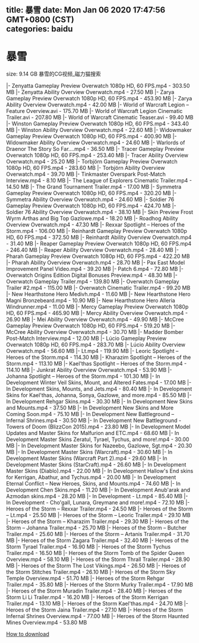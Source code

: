 
title: 暴雪
date: Mon Jan 06 2020 17:47:56 GMT+0800 (CST)    
categories: baidu
---

# 暴雪
size: 9.14 GB
 暴雪的CG视频_磁力猫搜索
 
|- Zenyatta Gameplay Preview  Overwatch  1080p HD, 60 FPS.mp4 - 303.50 MB
|- Zenyatta Ability Overview  Overwatch.mp4 - 27.50 MB
|- Zarya Gameplay Preview  Overwatch  1080p HD, 60 FPS.mp4 - 453.90 MB
|- Zarya Ability Overview  Overwatch.mp4 - 42.00 MB
|- World of Warcraft Legion – Feature Overview.avi - 175.70 MB
|- World of Warcraft Legion Cinematic Trailer.avi - 207.80 MB
|- World of Warcraft Cinematic Teaser.avi - 99.40 MB
|- Winston Gameplay Preview  Overwatch  1080p HD, 60 FPS.mp4 - 343.40 MB
|- Winston Ability Overview  Overwatch.mp4 - 22.60 MB
|- Widowmaker Gameplay Preview  Overwatch  1080p HD, 60 FPS.mp4 - 400.90 MB
|- Widowmaker Ability Overview  Overwatch.mp4 - 24.60 MB
|- Warlords of Draenor The Story So Far….mp4 - 36.50 MB
|- Tracer Gameplay Preview  Overwatch  1080p HD, 60 FPS.mp4 - 253.40 MB
|- Tracer Ability Overview  Overwatch.mp4 - 25.20 MB
|- Torbjörn Gameplay Preview  Overwatch  1080p HD, 60 FPS.mp4 - 283.60 MB
|- Torbjörn Ability Overview  Overwatch.mp4 - 39.70 MB
|- Tinkmaster Overspark Post-Match Interview.mp4 - 8.10 MB
|- The League of Explorers Cinematic Trailer.mp4 - 14.50 MB
|- The Grand Tournament Trailer.mp4 - 17.00 MB
|- Symmetra Gameplay Preview  Overwatch  1080p HD, 60 FPS.mp4 - 320.20 MB
|- Symmetra Ability Overview  Overwatch.mp4 - 24.60 MB
|- Soldier 76 Gameplay Preview  Overwatch  1080p HD, 60 FPS.mp4 - 424.70 MB
|- Soldier 76 Ability Overview  Overwatch.mp4 - 38.10 MB
|- Skin Preview Frost Wyrm Arthas and Big Top Gazlowe.mp4 - 18.20 MB
|- Roadhog Ability Overview  Overwatch.mp4 - 47.30 MB
|- Rexxar Spotlight – Heroes of the Storm.mp4 - 106.00 MB
|- Reinhardt Gameplay Preview  Overwatch  1080p HD, 60 FPS.mp4 - 372.50 MB
|- Reinhardt Ability Overview  Overwatch.mp4 - 31.40 MB
|- Reaper Gameplay Preview  Overwatch  1080p HD, 60 FPS.mp4 - 246.40 MB
|- Reaper Ability Overview  Overwatch.mp4 - 28.40 MB
|- Pharah Gameplay Preview  Overwatch  1080p HD, 60 FPS.mp4 - 422.20 MB
|- Pharah Ability Overview  Overwatch.mp4 - 28.70 MB
|- Pax East Model Improvement Panel Video.mp4 - 39.20 MB
|- Patch 6.mp4 - 72.80 MB
|- Overwatch Origins Edition  Digital Bonuses Preview.mp4 - 48.30 MB
|- Overwatch Gameplay Trailer.mp4 - 139.80 MB
|- Overwatch Gameplay Trailer #2.mp4 - 115.00 MB
|- Overwatch Cinematic Trailer.mp4 - 99.20 MB
|- New Hearthstone Hero Medivh.mp4 - 11.60 MB
|- New Hearthstone Hero Magni Bronzebeard.mp4 - 10.90 MB
|- New Hearthstone Hero Alleria Windrunner.mp4 - 11.00 MB
|- Mercy Gameplay Preview  Overwatch  1080p HD, 60 FPS.mp4 - 465.90 MB
|- Mercy Ability Overview  Overwatch.mp4 - 26.90 MB
|- Mei Ability Overview  Overwatch.mp4 - 49.90 MB
|- McCree Gameplay Preview  Overwatch  1080p HD, 60 FPS.mp4 - 519.20 MB
|- McCree Ability Overview  Overwatch.mp4 - 30.70 MB
|- Madder Bomber Post-Match Interview.mp4 - 12.00 MB
|- Lúcio Gameplay Preview  Overwatch  1080p HD, 60 FPS.mp4 - 283.70 MB
|- Lúcio Ability Overview  Overwatch.mp4 - 56.60 MB
|- Lt.mp4 - 119.90 MB
|- Leoric Spotlight – Heroes of the Storm.mp4 - 114.30 MB
|- Kharazim Spotlight – Heroes of the Storm.mp4 - 113.10 MB
|- Kael’thas Spotlight – Heroes of the Storm.mp4 - 114.10 MB
|- Junkrat Ability Overview  Overwatch.mp4 - 53.90 MB
|- Johanna Spotlight – Heroes of the Storm.mp4 - 101.30 MB
|- In Development Winter Veil Skins, Mount, and Altered Fates.mp4 - 17.00 MB
|- In Development Skins, Mounts, and Jets.mp4 - 80.40 MB
|- In Development Skins for Kael'thas, Johanna, Sonya, Gazlowe, and more.mp4 - 85.50 MB
|- In Development Rehgar Skins.mp4 - 30.30 MB
|- In Development New Skins and Mounts.mp4 - 37.50 MB
|- In Development New Skins and More Coming Soon.mp4 - 75.10 MB
|- In Development New Battleground – Infernal Shrines.mp4 - 30.50 MB
|- In Development New Battleground - Towers of Doom (BlizzCon 2015).mp4 - 23.80 MB
|- In Development Model Updates and Master Skins for Malfurion and ETC.mp4 - 68.60 MB
|- In Development Master Skins Zeratul, Tyrael, Tychus, and more!.mp4 - 30.00 MB
|- In Development Master Skins for Nazeebo, Gazlowe, Sgt.mp4 - 20.30 MB
|- In Development Master Skins (Warcraft).mp4 - 30.60 MB
|- In Development Master Skins (Warcraft Part 2).mp4 - 29.60 MB
|- In Development Master Skins (StarCraft).mp4 - 26.60 MB
|- In Development Master Skins (Diablo).mp4 - 22.00 MB
|- In Development Hallow's End skins for Kerrigan, Abathur, and Tychus.mp4 - 20.00 MB
|- In Development Eternal Conflict – New Heroes, Skins, and Mounts.mp4 - 74.60 MB
|- In Development Chen Skins.mp4 - 11.20 MB
|- In Development Anub'arak  and Azmodan skins.mp4 - 28.20 MB
|- In Development - Lt.mp4 - 85.40 MB
|- In Development - Cho'gall, Lunara, Greymane and more!.mp4 - 72.10 MB
|- Heroes of the Storm – Rexxar Trailer.mp4 - 24.50 MB
|- Heroes of the Storm – Lt.mp4 - 25.50 MB
|- Heroes of the Storm – Leoric Trailer.mp4 - 29.10 MB
|- Heroes of the Storm – Kharazim Trailer.mp4 - 29.30 MB
|- Heroes of the Storm – Johanna Trailer.mp4 - 25.70 MB
|- Heroes of the Storm – Butcher Trailer.mp4 - 25.60 MB
|- Heroes of the Storm – Artanis Trailer.mp4 - 31.70 MB
|- Heroes of the Storm Zagara Trailer.mp4 - 32.40 MB
|- Heroes of the Storm Tyrael Trailer.mp4 - 16.90 MB
|- Heroes of the Storm Tychus Trailer.mp4 - 16.50 MB
|- Heroes of the Storm Tomb of the Spider Queen Overview.mp4 - 58.10 MB
|- Heroes of the Storm Thrall Trailer.mp4 - 28.90 MB
|- Heroes of the Storm The Lost Vikings.mp4 - 26.50 MB
|- Heroes of the Storm Stitches Trailer.mp4 - 26.10 MB
|- Heroes of the Storm Sky Temple Overview.mp4 - 51.70 MB
|- Heroes of the Storm Rehgar Trailer.mp4 - 35.80 MB
|- Heroes of the Storm Murky Trailer.mp4 - 17.90 MB
|- Heroes of the Storm Muradin Trailer.mp4 - 28.40 MB
|- Heroes of the Storm Li Li Trailer.mp4 - 16.20 MB
|- Heroes of the Storm Kerrigan Trailer.mp4 - 13.10 MB
|- Heroes of the Storm Kael'thas.mp4 - 24.70 MB
|- Heroes of the Storm Jaina Trailer.mp4 - 27.10 MB
|- Heroes of the Storm Infernal Shrines Overview.mp4 - 77.00 MB
|- Heroes of the Storm Haunted Mines Overview.mp4 - 53.80 MB

[How to download](https://bpcam.bemobtrk.com/go/2ceec3aa-1ca2-46d6-b9ff-aaa5c184517c?jno=305)